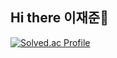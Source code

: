 ## Hi there 이재준👋










[![Solved.ac Profile](http://mazassumnida.wtf/api/v2/generate_badge?boj=jeajune11117)](https://solved.ac/jeajune11117/)




<!--
**jeajune0221/jeajune0221** is a ✨ _special_ ✨ repository because its `README.md` (this file) appears on your GitHub profile.

Here are some ideas to get you started:

- 🔭 I’m currently working on ...
- 🌱 I’m currently learning ...
- 👯 I’m looking to collaborate on ...
- 🤔 I’m looking for help with ...
- 💬 Ask me about ...
- 📫 How to reach me: ...
- 😄 Pronouns: ...
- ⚡ Fun fact: ...
-->
